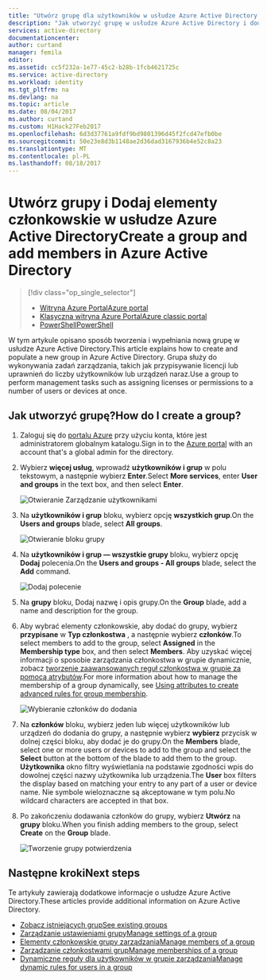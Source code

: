 ```yaml
---
title: "Utwórz grupę dla użytkowników w usłudze Azure Active Directory | Dokumentacja firmy Microsoft"
description: "Jak utworzyć grupę w usłudze Azure Active Directory i dodawanie członków do grupy"
services: active-directory
documentationcenter: 
author: curtand
manager: femila
editor: 
ms.assetid: cc5f232a-1e77-45c2-b28b-1fcb4621725c
ms.service: active-directory
ms.workload: identity
ms.tgt_pltfrm: na
ms.devlang: na
ms.topic: article
ms.date: 08/04/2017
ms.author: curtand
ms.custom: H1Hack27Feb2017
ms.openlocfilehash: 6d3d37761a9fdf9bd9801396d45f2fcd47efb0be
ms.sourcegitcommit: 50e23e8d3b1148ae2d36dad3167936b4e52c8a23
ms.translationtype: MT
ms.contentlocale: pl-PL
ms.lasthandoff: 08/18/2017
---
```

# <a name="create-a-group-and-add-members-in-azure-active-directory"></a><span data-ttu-id="bd022-103">Utwórz grupy i Dodaj elementy członkowskie w usłudze Azure Active Directory</span><span class="sxs-lookup"><span data-stu-id="bd022-103">Create a group and add members in Azure Active Directory</span></span>
> [!div class="op_single_selector"]
> * [<span data-ttu-id="bd022-104">Witryna Azure Portal</span><span class="sxs-lookup"><span data-stu-id="bd022-104">Azure portal</span></span>](active-directory-groups-create-azure-portal.md)
> * [<span data-ttu-id="bd022-105">Klasyczna witryna Azure Portal</span><span class="sxs-lookup"><span data-stu-id="bd022-105">Azure classic portal</span></span>](active-directory-accessmanagement-manage-groups.md)
> * [<span data-ttu-id="bd022-106">PowerShell</span><span class="sxs-lookup"><span data-stu-id="bd022-106">PowerShell</span></span>](active-directory-accessmanagement-groups-settings-v2-cmdlets.md)
>
>

<span data-ttu-id="bd022-107">W tym artykule opisano sposób tworzenia i wypełniania nową grupę w usłudze Azure Active Directory.</span><span class="sxs-lookup"><span data-stu-id="bd022-107">This article explains how to create and populate a new group in Azure Active Directory.</span></span> <span data-ttu-id="bd022-108">Grupa służy do wykonywania zadań zarządzania, takich jak przypisywanie licencji lub uprawnień do liczby użytkowników lub urządzeń naraz.</span><span class="sxs-lookup"><span data-stu-id="bd022-108">Use a group to perform management tasks such as assigning licenses or permissions to a number of users or devices at once.</span></span>

## <a name="how-do-i-create-a-group"></a><span data-ttu-id="bd022-109">Jak utworzyć grupę?</span><span class="sxs-lookup"><span data-stu-id="bd022-109">How do I create a group?</span></span>
1. <span data-ttu-id="bd022-110">Zaloguj się do [portalu Azure](https://portal.azure.com) przy użyciu konta, które jest administratorem globalnym katalogu.</span><span class="sxs-lookup"><span data-stu-id="bd022-110">Sign in to the [Azure portal](https://portal.azure.com) with an account that's a global admin for the directory.</span></span>
2. <span data-ttu-id="bd022-111">Wybierz **więcej usług**, wprowadź **użytkowników i grup** w polu tekstowym, a następnie wybierz **Enter**.</span><span class="sxs-lookup"><span data-stu-id="bd022-111">Select **More services**, enter **User and groups** in the text box, and then select **Enter**.</span></span>

   ![Otwieranie Zarządzanie użytkownikami](./media/active-directory-groups-create-azure-portal/search-user-management.png)
3. <span data-ttu-id="bd022-113">Na **użytkowników i grup** bloku, wybierz opcję **wszystkich grup**.</span><span class="sxs-lookup"><span data-stu-id="bd022-113">On the **Users and groups** blade, select **All groups**.</span></span>

   ![Otwieranie bloku grupy](./media/active-directory-groups-create-azure-portal/view-groups-blade.png)
4. <span data-ttu-id="bd022-115">Na **użytkowników i grup — wszystkie grupy** bloku, wybierz opcję **Dodaj** polecenia.</span><span class="sxs-lookup"><span data-stu-id="bd022-115">On the **Users and groups - All groups** blade, select the **Add** command.</span></span>

   ![Dodaj polecenie](./media/active-directory-groups-create-azure-portal/add-group-command.png)
5. <span data-ttu-id="bd022-117">Na **grupy** bloku, Dodaj nazwę i opis grupy.</span><span class="sxs-lookup"><span data-stu-id="bd022-117">On the **Group** blade, add a name and description for the group.</span></span>
6. <span data-ttu-id="bd022-118">Aby wybrać elementy członkowskie, aby dodać do grupy, wybierz **przypisane** w **Typ członkostwa** , a następnie wybierz **członków**.</span><span class="sxs-lookup"><span data-stu-id="bd022-118">To select members to add to the group, select **Assigned** in the **Membership type** box, and then select **Members**.</span></span> <span data-ttu-id="bd022-119">Aby uzyskać więcej informacji o sposobie zarządzania członkostwa w grupie dynamicznie, zobacz [tworzenie zaawansowanych reguł członkostwa w grupie za pomocą atrybutów](active-directory-groups-dynamic-membership-azure-portal.md).</span><span class="sxs-lookup"><span data-stu-id="bd022-119">For more information about how to manage the membership of a group dynamically, see [Using attributes to create advanced rules for group membership](active-directory-groups-dynamic-membership-azure-portal.md).</span></span>

   ![Wybieranie członków do dodania](./media/active-directory-groups-create-azure-portal/select-members.png)
7. <span data-ttu-id="bd022-121">Na **członków** bloku, wybierz jeden lub więcej użytkowników lub urządzeń do dodania do grupy, a następnie wybierz **wybierz** przycisk w dolnej części bloku, aby dodać je do grupy.</span><span class="sxs-lookup"><span data-stu-id="bd022-121">On the **Members** blade, select one or more users or devices to add to the group and select the **Select** button at the bottom of the blade to add them to the group.</span></span> <span data-ttu-id="bd022-122">**Użytkownika** okno filtry wyświetlania na podstawie zgodności wpis do dowolnej części nazwy użytkownika lub urządzenia.</span><span class="sxs-lookup"><span data-stu-id="bd022-122">The **User** box filters the display based on matching your entry to any part of a user or device name.</span></span> <span data-ttu-id="bd022-123">Nie symbole wieloznaczne są akceptowane w tym polu.</span><span class="sxs-lookup"><span data-stu-id="bd022-123">No wildcard characters are accepted in that box.</span></span>
8. <span data-ttu-id="bd022-124">Po zakończeniu dodawania członków do grupy, wybierz **Utwórz** na **grupy** bloku.</span><span class="sxs-lookup"><span data-stu-id="bd022-124">When you finish adding members to the group, select **Create** on the **Group** blade.</span></span>    

   ![Tworzenie grupy potwierdzenia](./media/active-directory-groups-create-azure-portal/create-group-confirmation.png)


## <a name="next-steps"></a><span data-ttu-id="bd022-126">Następne kroki</span><span class="sxs-lookup"><span data-stu-id="bd022-126">Next steps</span></span>
<span data-ttu-id="bd022-127">Te artykuły zawierają dodatkowe informacje o usłudze Azure Active Directory.</span><span class="sxs-lookup"><span data-stu-id="bd022-127">These articles provide additional information on Azure Active Directory.</span></span>

* [<span data-ttu-id="bd022-128">Zobacz istniejących grup</span><span class="sxs-lookup"><span data-stu-id="bd022-128">See existing groups</span></span>](active-directory-groups-view-azure-portal.md)
* [<span data-ttu-id="bd022-129">Zarządzanie ustawieniami grupy</span><span class="sxs-lookup"><span data-stu-id="bd022-129">Manage settings of a group</span></span>](active-directory-groups-settings-azure-portal.md)
* [<span data-ttu-id="bd022-130">Elementy członkowskie grupy zarządzania</span><span class="sxs-lookup"><span data-stu-id="bd022-130">Manage members of a group</span></span>](active-directory-groups-members-azure-portal.md)
* [<span data-ttu-id="bd022-131">Zarządzanie członkostwami grup</span><span class="sxs-lookup"><span data-stu-id="bd022-131">Manage memberships of a group</span></span>](active-directory-groups-membership-azure-portal.md)
* [<span data-ttu-id="bd022-132">Dynamiczne reguły dla użytkowników w grupie zarządzania</span><span class="sxs-lookup"><span data-stu-id="bd022-132">Manage dynamic rules for users in a group</span></span>](active-directory-groups-dynamic-membership-azure-portal.md)
